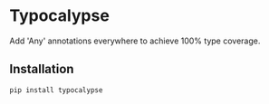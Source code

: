 # Typocalypse

Add 'Any' annotations everywhere to achieve 100% type coverage.

## Installation

```bash
pip install typocalypse
```
